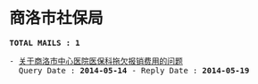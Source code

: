 # 商洛市社保局
<pre><b>TOTAL MAILS : 1</b></pre>
<pre>
- <a href="../../categories/mails/2465.md">关于商洛市中心医院医保科拖欠报销费用的问题</a><br/>  Query Date : <b>2014-05-14</b> - Reply Date : <b>2014-05-19</b>
</pre>
